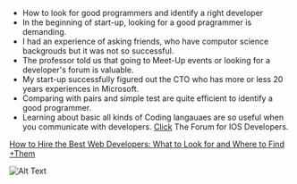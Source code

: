 + How to look for good programmers and identify a right developer
+ In the beginning of start-up, looking for a good pragrammer is demanding.
+ I had an experience of asking friends, who have computor science backgrouds but it was not so successful.
+ The professor told us that going to Meet-Up events or looking for a developer's forum is valuable.
+ My start-up successfully figured out the CTO who has more or less 20 years experiences in Microsoft.
+ Comparing with pairs and simple test are quite efficient to identify a good programmer.
+ Learning about basic all kinds of Coding langauaes are so useful when you communicate with developers.
[Click](http://cafe.naver.com/mcbugi) The Forum for IOS Developers.



[How to Hire the Best Web Developers: What to Look for and Where to Find +Them](http://blog.hubstaff.com/how-to-hire-web-developers)



![Alt Text](http://adxmedia.com/articles/wp-content/uploads/2013/02/ID-10082044.jpg)

